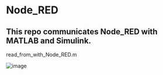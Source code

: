 # Node_RED

## This repo communicates Node_RED with MATLAB and Simulink.


read_from_with_Node_RED.m

![image](https://github.com/user-attachments/assets/1e2d4978-5477-4d6e-b80e-0074589de0c8)
